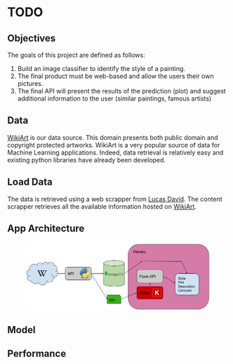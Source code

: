 # TODO

## Objectives

The goals of this project are defined as follows:
1. Build an image classifier to identify the style of a painting.
2. The final product must be web-based and allow the users their own pictures.
3. The final API will present the results of the prediction (plot) and suggest additional information to the user (similar paintings, famous artists)

## Data

[WikiArt](https://www.wikiart.org/) is our data source. This domain presents both public domain and copyright protected artworks. WikiArt is a very popular source of data for Machine Learning applications. Indeed, data retrieval is relatively easy and existing python libraries have already been developed.

## Load Data

The data is retrieved using a web scrapper from [Lucas David](https://github.com/lucasdavid/wikiart).
The content scrapper retrieves all the available information hosted on [WikiArt](https://www.wikiart.org/).

## App Architecture

<figure>
    <img src="https://github.com/tdody/StyleYourArt/blob/master/app/static/Architecture.png">
</figure>

## Model



## Performance
